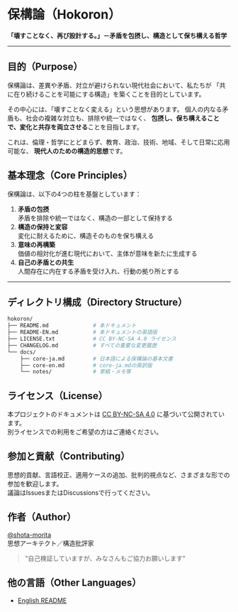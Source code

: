 # 保構論（Hokoron）

**「壊すことなく、再び設計する。」－矛盾を包摂し、構造として保ち構える哲学**

---

## 目的（Purpose）

保構論は、差異や矛盾、対立が避けられない現代社会において、私たちが
「共に在り続けることを可能にする構造」を築くことを目的としています。

その中心には、「壊すことなく変える」という思想があります。
個人の内なる矛盾も、社会の複雑な対立も、排除や統一ではなく、
**包摂し、保ち構えることで、変化と共存を両立させる**ことを目指します。

これは、倫理・哲学にとどまらず、教育、政治、技術、地域、そして日常に応用可能な、
**現代人のための構造的思想**です。

## 基本理念（Core Principles）

保構論は、以下の4つの柱を基盤としています：

1. **矛盾の包摂**  
   矛盾を排除や統一ではなく、構造の一部として保持する  
2. **構造の保持と変容**  
   変化に耐えるために、構造そのものを保ち構える  
3. **意味の再構築**  
   価値の相対化が進む現代において、主体が意味を新たに生成する  
4. **自己の矛盾との共生**  
   人間存在に内在する矛盾を受け入れ、行動の拠り所とする

---

## ディレクトリ構成（Directory Structure）

```bash
hokoron/
├── README.md              # 本ドキュメント
├── README-EN.md           # 本ドキュメントの英語版
├── LICENSE.txt            # CC BY-NC-SA 4.0 ライセンス
├── CHANGELOG.md           # すべての重要な変更履歴
└── docs/
    ├── core-ja.md         # 日本語による保構論の基本文書
    ├── core-en.md         # core-ja.mdの英訳版
    └── notes/             # 草稿・メモ等
```

## ライセンス（License）

本プロジェクトのドキュメントは [CC BY-NC-SA 4.0](https://creativecommons.org/licenses/by-nc-sa/4.0/deed.ja) に基づいて公開されています。  
別ライセンスでの利用をご希望の方はご連絡ください。

## 参加と貢献（Contributing）

思想的貢献、言語校正、適用ケースの追加、批判的視点など、さまざまな形での参加を歓迎します。  
議論はIssuesまたはDiscussionsで行ってください。

## 作者（Author）

[@shota-morita](https://github.com/shota-morita)  
思想アーキテクト／構造批評家
> "自己検証していますが、みなさんもご協力お願いします"

## 他の言語（Other Languages）

- [English README](./README-EN.md)
